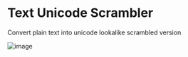 # Text Unicode Scrambler
Convert plain text into unicode lookalike scrambled version

![image](https://github.com/teykamp/character-scrambler/assets/46391052/78ac03ac-eff1-4613-97c7-6c04c61fa151)
